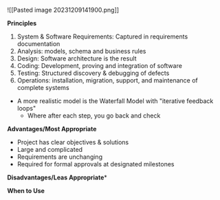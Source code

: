 ![[Pasted image 20231209141900.png]]


**Principles**
1. System & Software Requirements: Captured in requirements documentation
2. Analysis: models, schema and business rules
3. Design: Software architecture is the result
4. Coding: Development, proving and integration of software
5. Testing: Structured discovery & debugging of defects
6. Operations: installation, migration, support, and maintenance of complete systems
- A more realistic model is the Waterfall Model with "iterative feedback loops"
	- Where after each step, you go back and check



**Advantages/Most Appropriate**
- Project has clear objectives & solutions
- Large and complicated
- Requirements are unchanging
- Required for formal approvals at designated milestones


**Disadvantages/Leas Appropriate***


**When to Use**
